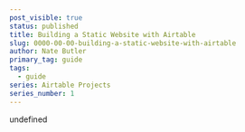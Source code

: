 ```yaml
---
post_visible: true
status: published
title: Building a Static Website with Airtable
slug: 0000-00-00-building-a-static-website-with-airtable
author: Nate Butler
primary_tag: guide
tags:
  - guide
series: Airtable Projects
series_number: 1
---
```

undefined